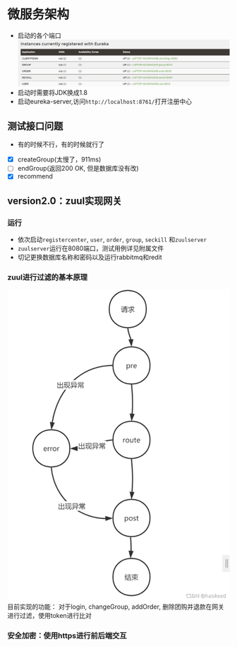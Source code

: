 
# 微服务架构
* 启动的各个端口
  ![port](assert/port.png)
* 启动时需要将JDK换成1.8
* 启动eureka-server,访问`http://localhost:8761/`打开注册中心


## 测试接口问题
* 有的时候不行，有的时候就行了
- [x] createGroup(太慢了，911ms)
- [ ] endGroup(返回200 OK, 但是数据库没有改)
- [x] recommend

## version2.0：zuul实现网关
### 运行
* 依次启动`registercenter`, `user`, `order`, `group`, `seckill` 和`zuulserver`
* `zuulserver`运行在8080端口，测试用例详见附属文件
* 切记更换数据库名称和密码以及运行rabbitmq和redit
  
### zuul进行过滤的基本原理
![filter](assert/filter.png)
目前实现的功能：
对于login, changeGroup, addOrder, 删除团购并退款在网关进行过滤，使用token进行比对 

### 安全加密：使用https进行前后端交互

